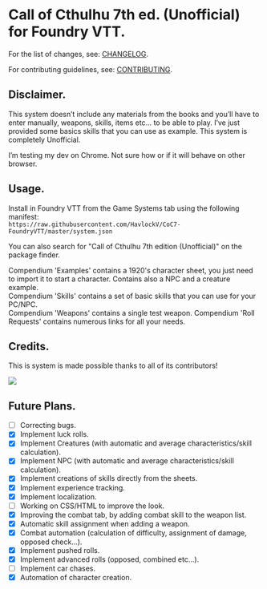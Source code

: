 # Call of Cthulhu 7th ed. (Unofficial) for Foundry VTT.

For the list of changes, see: [CHANGELOG](.github/CHANGELOG.md).

For contributing guidelines, see: [CONTRIBUTING](./github/CONTRIBUTING.md).

## Disclaimer.

This system doesn’t include any materials from the books and you’ll have to enter manually, weapons, skills, items etc… to be able to play.
I’ve just provided some basics skills that you can use as example.
This system is completely Unofficial.

I’m testing my dev on Chrome. Not sure how or if it will behave on other browser.

## Usage.

Install in Foundry VTT from the Game Systems tab using the following manifest:  
`https://raw.githubusercontent.com/HavlockV/CoC7-FoundryVTT/master/system.json`

You can also search for "Call of Cthulhu 7th edition (Unofficial)" on the package finder.

Compendium 'Examples' contains a 1920's character sheet, you just need to import it to start a character. Contains also a NPC and a creature example.  
Compendium 'Skills' contains a set of basic skills that you can use for your PC/NPC.  
Compendium 'Weapons' contains a single test weapon.
Compendium 'Roll Requests' contains numerous links for all your needs.

## Credits.

This is system is made possible thanks to all of its contributors!

<a href="https://github.com/HavlockV/CoC7-FoundryVTT/graphs/contributors">
  <img src="https://contrib.rocks/image?repo=HavlockV/CoC7-FoundryVTT" />
</a>

## Future Plans.

* [ ] Correcting bugs.  
* [x] Implement luck rolls.
* [x] Implement Creatures (with automatic and average characteristics/skill calculation).
* [x] Implement NPC (with automatic and average characteristics/skill calculation).
* [x] Implement creations of skills directly from the sheets.
* [x] Implement experience tracking.
* [x] Implement localization.
* [ ] Working on CSS/HTML to improve the look.  
* [x] Improving the combat tab, by adding combat skill to the weapon list.  
* [x] Automatic skill assignment when adding a weapon.  
* [x] Combat automation (calculation of difficulty, assignment of damage, opposed check...).  
* [x] Implement pushed rolls.  
* [x] Implement advanced rolls (opposed, combined etc…).  
* [ ] Implement car chases.
* [x] Automation of character creation.
